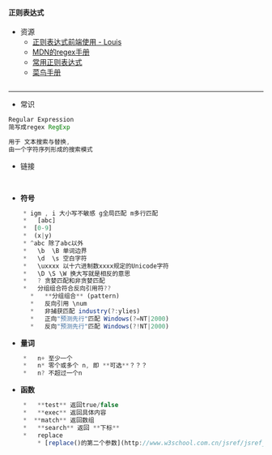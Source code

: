 #### **正则表达式**

* 资源
  * [正则表达式前端使用 - Louis](http://louiszhai.github.io/2016/06/13/regexp/)
  *  [MDN的regex手册](https://developer.mozilla.org/zh-CN/docs/Web/JavaScript/Guide/Regular_Expressions)
  * [常用正则表达式](http://www.cnblogs.com/zfc2201/archive/2012/12/18/2824107.html)
  *  [菜鸟手册](http://www.runoob.com/jsref/jsref-obj-regexp.html)

```

```

---

* 常识

```js
Regular Expression
简写成regex RegExp

用于 文本搜索与替换, 
由一个字符序列形成的搜索模式
```

* 链接

```js
    
```

* **符号**

```js
    * igm , i 大小写不敏感 g全局匹配 m多行匹配
    *   [abc] 
    *  [0-9] 
    *  (x|y) 
    * ^abc 除了abc以外
    *   \b  \B 单词边界
    *   \d  \s 空白字符 
    *   \uxxxx 以十六进制数xxxx规定的Unicode字符
    *   \D \S \W 换大写就是相反的意思
    *   ? 贪婪匹配和非贪婪匹配
    *   分组组合符合反向引用符??
      *   **分组组合** (pattern)
      *   反向引用 \num
      *   非捕获匹配 industry(?:ylies)
      *   正向"预测先行"匹配 Windows(?=NT|2000)
      *   反向"预测先行"匹配 Windows(?!NT|2000)
```

* **量词**

```js
    *   n+ 至少一个
    *   n* 零个或多个 n, 即 **可选**？？？
    *   n? 不超过一个n
```

* **函数**

```js
    *   **test** 返回true/false
    *   **exec** 返回具体内容
    *  **match** 返回数组
    *   **search** 返回 **下标**
    *   replace
        * [replace()的第二个参数](http://www.w3school.com.cn/jsref/jsref_replace.asp)
```



